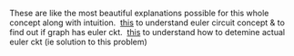 These are like the most beautiful explanations possible for this whole concept along with intuition.
​
[this](https://www.youtube.com/watch?v=w99el8bl-DM&ab_channel=Pepcoding) to understand euler circuit concept & to find out if graph has euler ckt.
​
[this](https://www.youtube.com/watch?v=U33blOQRaJ0&t=440s&ab_channel=Pepcoding) to understand how to detemine actual euler ckt (ie solution to this problem)
​